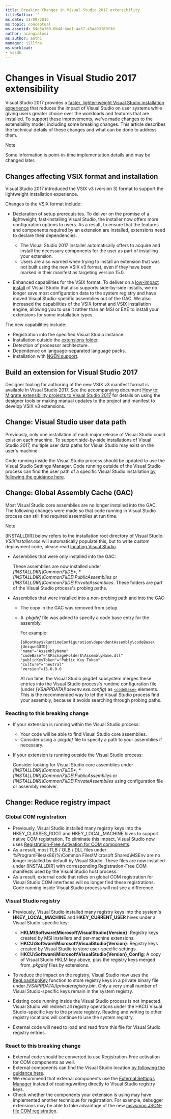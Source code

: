 ```yaml
---
title: Breaking Changes in Visual Studio 2017 extensibility
titleSuffix: ''
ms.date: 11/09/2016
ms.topic: conceptual
ms.assetid: 54d5af60-0b44-4ae1-aa57-45aa03f89f3d
author: acangialosi
ms.author: anthc
manager: jillfra
ms.workload:
- vssdk
---
```

# Changes in Visual Studio 2017 extensibility

Visual Studio 2017 provides a [faster, lighter-weight Visual Studio installation experience](https://devblogs.microsoft.com/visualstudio/faster-leaner-visual-studio-installer) that reduces the impact of Visual Studio on user systems while giving users greater choice over the workloads and features that are installed. To support these improvements, we've made changes to the extensibility model, including some breaking changes. This article describes the technical details of these changes and what can be done to address them.

> [!NOTE]
> Some information is point-in-time implementation details and may be changed later.

## Changes affecting VSIX format and installation

Visual Studio 2017 introduced the VSIX v3 (version 3) format to support the lightweight installation experience.

Changes to the VSIX format include:

* Declaration of setup prerequisites. To deliver on the promise of a lightweight, fast-installing Visual Studio, the installer now offers more configuration options to users. As a result, to ensure that the features and components required by an extension are installed, extensions need to declare their dependencies.

  * The Visual Studio 2017 installer automatically offers to acquire and install the necessary components for the user as part of installing your extension.
  * Users are also warned when trying to install an extension that was not built using the new VSIX v3 format, even if they have been marked in their manifest as targeting version 15.0.

* Enhanced capabilities for the VSIX format. To deliver on a [low-impact install](https://devblogs.microsoft.com/visualstudio/anatomy-of-a-low-impact-visual-studio-install) of Visual Studio that also supports side-by-side installs, we no longer save most configuration data to the system registry and have moved Visual Studio-specific assemblies out of the GAC. We also increased the capabilities of the VSIX format and VSIX installation engine, allowing you to use it rather than an MSI or EXE to install your extensions for some installation types.

The new capabilities include:

* Registration into the specified Visual Studio instance.
* Installation outside the [extensions folder](set-install-root.md).
* Detection of processor architecture.
* Dependence on language-separated language packs.
* Installation with [NGEN support](ngen-support.md).

## Build an extension for Visual Studio 2017

Designer tooling for authoring of the new VSIX v3 manifest format is available in Visual Studio 2017. See the accompanying document [How to: Migrate extensibility projects to Visual Studio 2017](how-to-migrate-extensibility-projects-to-visual-studio-2017.md) for details on using the designer tools or making manual updates to the project and manifest to develop VSIX v3 extensions.

## Change: Visual Studio user data path

Previously, only one installation of each major release of Visual Studio could exist on each machine. To support side-by-side installations of Visual Studio 2017, multiple user data paths for Visual Studio may exist on the user's machine.

Code running inside the Visual Studio process should be updated to use the Visual Studio Settings Manager. Code running outside of the Visual Studio process can find the user path of a specific Visual Studio installation [by following the guidance here](locating-visual-studio.md).

## Change: Global Assembly Cache (GAC)

Most Visual Studio core assemblies are no longer installed into the GAC. The following changes were made so that code running in Visual Studio process can still find required assemblies at run time.

> [!NOTE]
> [INSTALLDIR] below refers to the installation root directory of Visual Studio. *VSIXInstaller.exe* will automatically populate this, but to write custom deployment code, please read [locating Visual Studio](locating-visual-studio.md).

* Assemblies that were only installed into the GAC:

  These assemblies are now installed under <em>[INSTALLDIR]\Common7\IDE\*, *[INSTALLDIR]\Common7\IDE\PublicAssemblies</em> or *[INSTALLDIR]\Common7\IDE\PrivateAssemblies*. These folders are part of the Visual Studio process's probing paths.

* Assemblies that were installed into a non-probing path and into the GAC:

  * The copy in the GAC was removed from setup.
  * A *.pkgdef* file was added to specify a code base entry for the assembly.

    For example:

    ```
    [$RootKey$\RuntimeConfiguration\dependentAssembly\codeBase\{UniqueGUID}]
    "name"="AssemblyName" "codeBase"="$PackageFolder$\AssemblyName.dll"
    "publicKeyToken"="Public Key Token"
    "culture"="neutral"
    "version"=15.0.0.0
    ```

    At run time, the Visual Studio pkgdef subsystem merges these entries into the Visual Studio process's runtime configuration file (under *[VSAPPDATA]\devenv.exe.config*) as [`<codeBase>`](/dotnet/framework/configure-apps/file-schema/runtime/codebase-element) elements. This is the recommended way to let the Visual Studio process find your assembly, because it avoids searching through probing paths.

### Reacting to this breaking change

* If your extension is running within the Visual Studio process:

  * Your code will be able to find Visual Studio core assemblies.
  * Consider using a *.pkgdef* file to specify a path to your assemblies if necessary.

* If your extension is running outside the Visual Studio process:

  Consider looking for Visual Studio core assemblies under <em>[INSTALLDIR]\Common7\IDE\*, *[INSTALLDIR]\Common7\IDE\PublicAssemblies</em> or *[INSTALLDIR]\Common7\IDE\PrivateAssemblies* using configuration file or assembly resolver.

## Change: Reduce registry impact

### Global COM registration

* Previously, Visual Studio installed many registry keys into the HKEY_CLASSES_ROOT and HKEY_LOCAL_MACHINE hives to support native COM registration. To eliminate this impact, Visual Studio now uses [Registration-Free Activation for COM components](/previous-versions/dotnet/articles/ms973913(v=msdn.10)).
* As a result, most TLB / OLB / DLL files under %ProgramFiles(x86)%\Common Files\Microsoft Shared\MSEnv are no longer installed by default by Visual Studio. These files are now installed under [INSTALLDIR] with corresponding Registration-Free COM manifests used by the Visual Studio host process.
* As a result, external code that relies on global COM registration for Visual Studio COM interfaces will no longer find these registrations. Code running inside Visual Studio process will not see a difference.

### Visual Studio registry

* Previously, Visual Studio installed many registry keys into the system's **HKEY_LOCAL_MACHINE** and **HKEY_CURRENT_USER** hives under a Visual Studio-specific key:

  * **HKLM\Software\Microsoft\VisualStudio\{Version}**: Registry keys created by MSI installers and per-machine extensions.
  * **HKCU\Software\Microsoft\VisualStudio\{Version}**: Registry keys created by Visual Studio to store user-specific settings.
  * **HKCU\Software\Microsoft\VisualStudio\{Version}_Config**: A copy of Visual Studio HKLM key above, plus the registry keys merged from *.pkgdef* files by extensions.

* To reduce the impact on the registry, Visual Studio now uses the [RegLoadAppKey](/windows/desktop/api/winreg/nf-winreg-regloadappkeya) function to store registry keys in a private binary file under *[VSAPPDATA]\privateregistry.bin*. Only a very small number of Visual Studio-specific keys remain in the system registry.
* Existing code running inside the Visual Studio process is not impacted. Visual Studio will redirect all registry operations under the HKCU Visual Studio-specific key to the private registry. Reading and writing to other registry locations will continue to use the system registry.
* External code will need to load and read from this file for Visual Studio registry entries.

### React to this breaking change

* External code should be converted to use Registration-Free activation for COM components as well.
* External components can find the Visual Studio location [by following the guidance here](https://devblogs.microsoft.com/setup/changes-to-visual-studio-15-setup).
* We recommend that external components use the [External Settings Manager](/dotnet/api/microsoft.visualstudio.settings.externalsettingsmanager) instead of reading/writing directly to Visual Studio registry keys.
* Check whether the components your extension is using may have implemented another technique for registration. For example, debugger extensions may be able to take advantage of the new [msvsmon JSON-file COM registration](migrate-debugger-COM-registration.md).